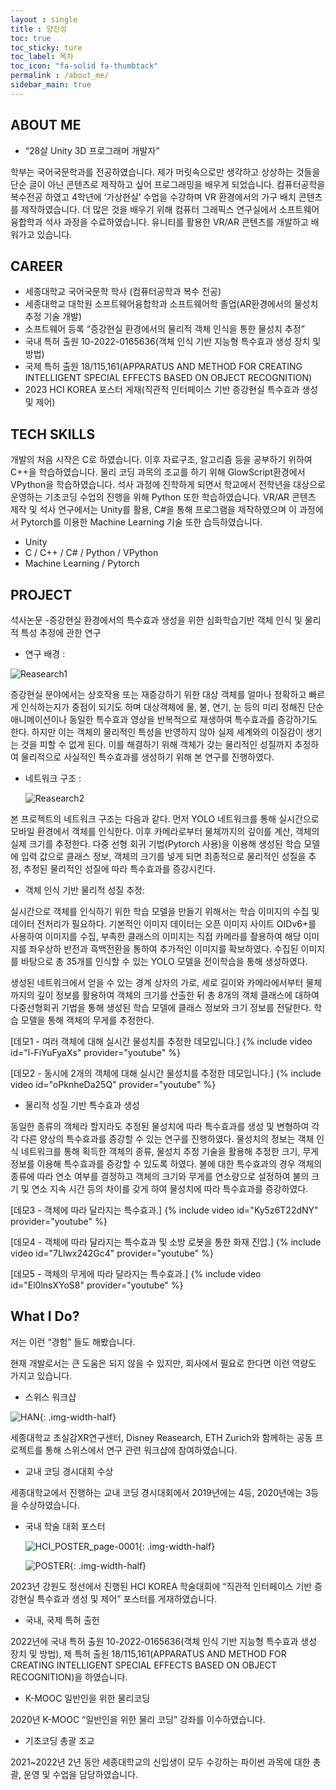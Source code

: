 ```yaml
---
layout : single
title : 양진성
toc: true
toc_sticky: ture
toc_label: 목차
toc_icon: "fa-solid fa-thumbtack"
permalink : /about_me/
sidebar_main: true
---
```


## ABOUT ME


+ “28살 Unity 3D 프로그래머 개발자”

학부는 국어국문학과를 전공하였습니다. 제가 머릿속으로만 생각하고 상상하는 것들을 단순 글이 아닌 콘텐츠로 제작하고 싶어 프로그래밍을 배우게 되었습니다. 컴퓨터공학을 복수전공 하였고 4학년에 ‘가상현실’ 수업을 수강하며 VR 환경에서의 가구 배치 콘텐츠를 제작하였습니다. 더 많은 것을 배우기 위해 컴퓨터 그래픽스 연구실에서 소프트웨어융합학과 석사 과정을 수료하였습니다. 유니티를 활용한 VR/AR 콘텐츠를 개발하고 배워가고 있습니다.

## CAREER

- 세종대학교 국어국문학 학사 (컴퓨터공학과 복수 전공)
- 세종대학교 대학원 소프트웨어융합학과 소프트웨어학 졸업(AR환경에서의 물성치 추정 기술 개발)
- 소프트웨어 등록 “증강현실 환경에서의 물리적 객체 인식을 통한 물성치 추정” 
- 국내 특허 출원 10-2022-0165636(객체 인식 기반 지능형 특수효과 생성 장치 및 방법)
- 국제 특허 출원 18/115,161(APPARATUS AND METHOD FOR CREATING INTELLIGENT SPECIAL EFFECTS BASED ON OBJECT RECOGNITION)
- 2023 HCI KOREA 포스터 게재(직관적 인터페이스 기반 증강현실 특수효과 생성 및 제어)

## TECH SKILLS
개발의 처음 시작은 C로 하였습니다. 이후 자료구조, 알고리즘 등을 공부하기 위하여 C++을 학습하였습니다. 물리 코딩 과목의 조교를 하기 위해 GlowScript환경에서 VPython을 학습하였습니다. 석사 과정에 진학하게 되면서 학교에서 전학년을 대상으로 운영하는 기초코딩 수업의 진행을 위해 Python 또한 학습하였습니다. VR/AR 콘텐츠 제작 및 석사 연구에서는 Unity를 활용, C#을 통해 프로그램을 제작하였으며 이 과정에서 Pytorch를 이용한 Machine Learning 기술 또한 습득하였습니다.

- Unity
- C / C++ / C# / Python / VPython
- Machine Learning / Pytorch

## PROJECT
석사논문 -증강현실 환경에서의 특수효과 생성을 위한 심화학습기반 객체 인식 및 물리적 특성 추정에 관한 연구

- 연구 배경 :

 ![Reasearch1]({{site.url}}/images/about/Reasearch1.png)

 증강현실 분야에서는 상호작용 또는 재증강하기 위한 대상 객체를 얼마나 정확하고 빠르게 인식하는지가 중점이 되기도 하며 대상객체에 물, 불, 연기, 눈 등의 미리 정해진 단순 애니메이션이나 동일한 특수효과 영상을 반복적으로 재생하여 특수효과를 증강하기도 한다. 하지만
 이는 객체의 물리적인 특성을 반영하지 않아 실제 세계와의 이질감이 생기는 것을 피할 수 없게 된다. 이를 해결하기 위해 객체가 갖는 물리적인 성질까지 추정하여 물리적으로 사실적인 특수효과를 생성하기 위해 본 연구를 진행하였다.

 - 네트워크 구조 : 

   ![Reasearch2]({{site.url}}/images/about/Reasearch2.png)

 본 프로젝트의 네트워크 구조는 다음과 같다. 먼저 YOLO 네트워크를 통해 실시간으로 모바일 환경에서 객체를 인식한다. 이후 카메라로부터 물체까지의 깊이를 계산, 객체의 실제 크기를 추정한다. 다중 선형 회귀 기법(Pytorch 사용)을 이용해 생성된 학습 모델에 입력 값으로 클래스 정보, 객체의 크기를 넣게 되면 최종적으로 물리적인 성질을 추정, 추정된 물리적인 성질에 따라 특수효과를 증강시킨다.

 - 객체 인식 기반 물리적 성질 추정:

 실시간으로 객체를 인식하기 위한 학습 모델을 만들기 위해서는 학습 이미지의 수집 및 데이터 전처리가 필요하다. 기본적인 이미지 데이터는 오픈 이미지 사이트 OIDv6+를 사용하여 이미지를 수집, 부족한 클래스의 이미지는 직접 카메라를 촬용하여 해당 이미지를 좌우상하 반전과 흑백전환을 통하여 추가적인 이미지를 확보하였다. 수집된 이미지를 바탕으로 총 35개를 인식할 수 있는 YOLO 모델을 전이학습을 통해 생성하였다.

생성된 네트워크에서 얻을 수 있는 경계 상자의 가로, 세로 길이와 카메라에서부터 물체까지의 깊이 정보를 활용하여 객체의 크기를 산출한 뒤 총 8개의 객체 클래스에 대하여 다중선형회귀 기법을 통해 생성된 학습 모델에 클래스 정보와 크기 정보를 전달한다. 학습 모델을 통해 객체의 무게를 추정한다.

[데모1 - 여러 객체에 대해 실시간 물성치를 추정한 데모입니다.]
{% include video id="l-FiYuFyaXs" provider="youtube" %}


[데모2 - 동시에 2개의 객체에 대해 실시간 물성치를 추정한 데모입니다.]
{% include video id="oPknheDa25Q" provider="youtube" %}

- 물리적 성질 기반 특수효과 생성

동일한 종류의 객체라 할지라도 추정된 물성치에 따라 특수효과를 생성 및 변형하여 각각 다른 양상의 특수효과를 증강할 수 있는 연구를 진행하였다. 물성치의 정보는 객체 인식 네트워크를 통해 획득한 객체의 종류, 물성치 추정 기술을 활용해 추정한 크기, 무게 정보를 이용해 특수효과를 증강할 수 있도록 하였다. 불에 대한 특수효과의 경우 객체의 종류에 따라 연소 여부를 결정하고 객체의 크기와 무게를 연소량으로 설정하여 불의 크기 및 연소 지속 시간 등의 차이를 갖게 하여 물성치에 따라 특수효과를 증강하였다.

[데모3 - 객체에 따라 달라지는 특수효과.]
{% include video id="Ky5z6T22dNY" provider="youtube" %}

[데모4 - 객체에 따라 달라지는 특수효과 및 소방 로봇을 통한 화재 진압.]
{% include video id="7Llwx242Gc4" provider="youtube" %}

[데모5 - 객체의 무게에 따라 달라지는 특수효과.]
{% include video id="El0lnsXYoS8" provider="youtube" %}

## What I Do?
저는 이런 “경험” 들도 해봤습니다.


현재 개발로서는 큰 도움은 되지 않을 수 있지만, 회사에서 필요로 한다면 이런 역량도 가지고 있습니다.

+ 스위스 워크샵

![HAN]({{site.url}}/images/about/HAN.jpg){: .img-width-half}

세종대학교 초실감XR연구센터, Disney Reasearch, ETH Zurich와 함께하는 공동 프로젝트를 통해 스위스에서 연구 관련 워크샵에 참여하였습니다.

+ 교내 코딩 경시대회 수상

세종대학교에서 진행하는 교내 코딩 경시대회에서 2019년에는 4등, 2020년에는 3등을 수상하였습니다.

+ 국내 학술 대회 포스터

  ![HCI_POSTER_page-0001]({{site.url}}/images/about/HCI_POSTER_page-0001-1678079209268-5.jpg){: .img-width-half}
  
  ![POSTER]({{site.url}}/images/about/POSTER.jpg){: .img-width-half}

2023년 강원도 정선에서 진행된 HCI KOREA 학술대회에 “직관적 인터페이스 기반 증강현실 특수효과 생성 및 제어” 포스터를 게재하였습니다.

+ 국내, 국제 특허 출헌

2022년에 국내 특허 출원 10-2022-0165636(객체 인식 기반 지능형 특수효과 생성 장치 및 방법), 제 특허 출원 18/115,161(APPARATUS AND METHOD FOR CREATING INTELLIGENT SPECIAL EFFECTS BASED ON OBJECT RECOGNITION)을 하였습니다.

+ K-MOOC 일반인을 위한 물리코딩

2020년 K-MOOC “일반인을 위한 물리 코딩” 강좌를 이수하였습니다.

+ 기초코딩 총괄 조교

2021~2022년 2년 동안 세종대학교의 신입생이 모두 수강하는 파이썬 과목에 대한 총괄, 운영 및 수업을 담당하였습니다. 